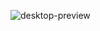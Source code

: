 ![desktop-preview](https://user-images.githubusercontent.com/98091205/188142191-fc091f29-c3da-4c2f-9b2b-4fe18af1ca8f.jpg)
